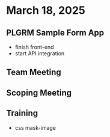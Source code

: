 # March 18, 2025

## PLGRM Sample Form App
- finish front-end
- start API integration

## Team Meeting

## Scoping Meeting

## Training
- css mask-image